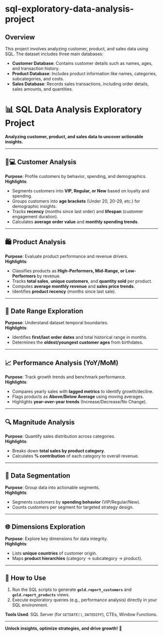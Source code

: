 # sql-exploratory-data-analysis-project

## Overview
This project involves analyzing customer, product, and sales data using SQL. The dataset includes three main databases:
- **Customer Database**: Contains customer details such as names, ages, and transaction history.
- **Product Database**: Includes product information like names, categories, subcategories, and costs.
- **Sales Database**: Records sales transactions, including order details, sales amounts, and quantities.

# 📊 SQL Data Analysis Exploratory Project  
**Analyzing customer, product, and sales data to uncover actionable insights.**  

---

## 🧑💻 **Customer Analysis**  
**Purpose**: Profile customers by behavior, spending, and demographics.  
**Highlights**:  
- Segments customers into **VIP, Regular, or New** based on loyalty and spending.  
- Groups customers into **age brackets** (Under 20, 20-29, etc.) for demographic insights.  
- Tracks **recency** (months since last order) and **lifespan** (customer engagement duration).  
- Calculates **average order value** and **monthly spending trends**.  

---

## 🛍️ **Product Analysis**  
**Purpose**: Evaluate product performance and revenue drivers.  
**Highlights**:  
- Classifies products as **High-Performers, Mid-Range, or Low-Performers** by revenue.  
- Tracks **total sales**, **unique customers**, and **quantity sold** per product.  
- Computes **average monthly revenue** and **sales price trends**.  
- Identifies **product recency** (months since last sale).  

---

## 📅 **Date Range Exploration**  
**Purpose**: Understand dataset temporal boundaries.  
**Highlights**:  
- Identifies **first/last order dates** and total historical range in months.  
- Determines the **oldest/youngest customer ages** from birthdates.  

---

## 📈 **Performance Analysis (YoY/MoM)**  
**Purpose**: Track growth trends and benchmark performance.  
**Highlights**:  
- Compares yearly sales with **lagged metrics** to identify growth/decline.  
- Flags products as **Above/Below Average** using moving averages.  
- Highlights **year-over-year trends** (Increase/Decrease/No Change).  

---

## 🔍 **Magnitude Analysis**  
**Purpose**: Quantify sales distribution across categories.  
**Highlights**:  
- Breaks down **total sales by product category**.  
- Calculates **% contribution** of each category to overall revenue.  

---

## 🧩 **Data Segmentation**  
**Purpose**: Group data into actionable segments.  
**Highlights**:  
- Segments customers by **spending behavior** (VIP/Regular/New).  
- Counts customers per segment for targeted strategy design.  

---

## 🌐 **Dimensions Exploration**  
**Purpose**: Explore key dimensions for data integrity.  
**Highlights**:  
- Lists **unique countries** of customer origin.  
- Maps **product hierarchies** (category → subcategory → product).  

---

## 🚀 **How to Use**  
1. Run the SQL scripts to generate **`gold.report_customers`** and **`gold.report_products`** views.  
2. Execute exploratory queries (e.g., performance analysis) directly in your SQL environment.  

**Tools Used**: SQL Server (for `GETDATE()`, `DATEDIFF`), CTEs, Window Functions.  

--- 

**Unlock insights, optimize strategies, and drive growth!** 🚀  
